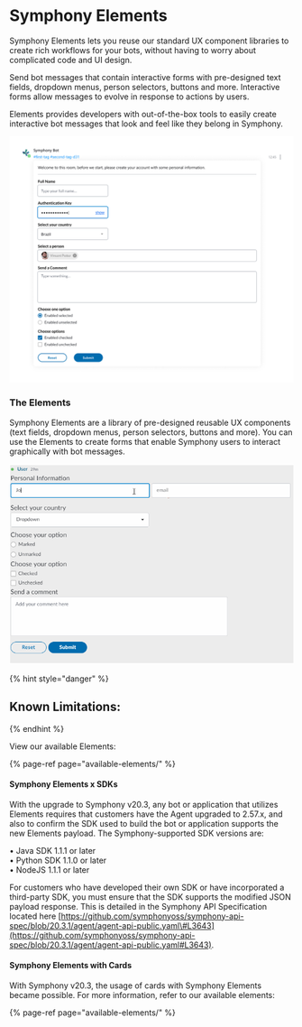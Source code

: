 # Symphony Elements

Symphony Elements lets you reuse our standard UX component libraries to create rich workflows for your bots, without having to worry about complicated code and UI design.

Send bot messages that contain interactive forms with pre-designed text fields, dropdown menus, person selectors, buttons and more. Interactive forms allow messages to evolve in response to actions by users.

Elements provides developers with out-of-the-box tools to easily create interactive bot messages that look and feel like they belong in Symphony.

![](../../.gitbook/assets/e75bdfa-overview_form.png)

### The Elements

Symphony Elements are a library of pre-designed reusable UX components \(text fields, dropdown menus, person selectors, buttons and more\). You can use the Elements to create forms that enable Symphony users to interact graphically with bot messages.

![](../../.gitbook/assets/dde53e7-form.gif)

{% hint style="danger" %}
## Known Limitations:
{% endhint %}

View our available Elements:

{% page-ref page="available-elements/" %}

#### Symphony Elements x SDKs

With the upgrade to Symphony v20.3, any bot or application that utilizes Elements requires that customers have the Agent upgraded to 2.57.x, and also to confirm the SDK used to build the bot or application supports the new Elements payload. The Symphony-supported SDK versions are:

• Java SDK 1.1.1 or later  
• Python SDK 1.1.0 or later  
• NodeJS 1.1.1 or later

For customers who have developed their own SDK or have incorporated a third-party SDK, you must ensure that the SDK supports the modified JSON payload response. This is detailed in the Symphony API Specification located here [https://github.com/symphonyoss/symphony-api-spec/blob/20.3.1/agent/agent-api-public.yaml\#L3643](https://github.com/symphonyoss/symphony-api-spec/blob/20.3.1/agent/agent-api-public.yaml#L3643).

#### Symphony Elements with Cards

With Symphony v20.3, the usage of cards with Symphony Elements became possible. For more information, refer to our available elements:

{% page-ref page="available-elements/" %}

